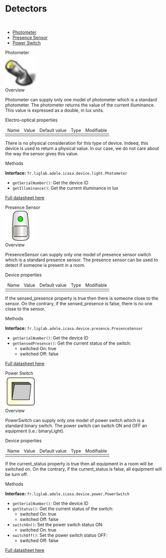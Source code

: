 Detectors
====

<br/>

* <a href="#PhotometerCard">Photometer</a>
* <a href="#PresenceSensorCard">Presence Sensor</a>
* <a href="#PowerSwitchCard">Power Switch</a>


<div class="idCard">

<div class="titleCard"><a name="PhotometerCard">Photometer</a></div>

<div class="photo"><img src="./devices/photometer.png" width="100"/></div>

<div class="description">
<div class="hCard">Overview</div> 
 
<p>Photometer can supply only one model of photometer which is a standard photometer.
The photometer returns the value of the current illuminance. This value is expressed as a double, in lux units.</p>
 
<div class="hCard">Electro-optical properties</div>

<table>
<thead>
<tr>
<td>Name</td>
<td>Value</td>
<td>Default value</td>
<td>Type</td>
<td>Modifiable</td>
</tr>
</thead>
<tbody>
<tr>
<td></td>
<td></td>
<td></td>
<td></td>
<td></td>
</tr>
</tbody>
</table>


<p>There is no physical consideration for this type of device. Indeed, this device is used to return a physical value. In our case, we do not care about the way the sensor gives this value.</p>


        
<div class="hCard">Methods</div>

<strong>Interface:</strong> <code>fr.liglab.adele.icasa.device.light.Photometer</code>

<ul>
<li><code>getSerialNumber()</code>: Get the device ID</li>
<li><code>getIlluminance()</code>: Get the current illuminance in lux</li>
</ul>

<a href="./datasheets/Datasheet_Photometer.pdf">Full datasheet here</a>
</div>
<div class="separator"></div>
</div>




<div class="idCard">

<div class="titleCard"><a name="PresenceSensorCard">Presence Sensor</a></div>

<div class="photo"><img src="./devices/T456/detecteurMouvements.png" width="100"/></div>

<div class="description">
<div class="hCard">Overview</div> 
 
<p>PresenceSensor can supply only one model of presence sensor switch which is a standard presence sensor. The presence sensor can be used to detect if someone is present in a room.</p>
 
<div class="hCard">Device properties</div>

<table>
<thead>
<tr>
<td>Name</td>
<td>Value</td>
<td>Default value</td>
<td>Type</td>
<td>Modifiable</td>
</tr>
</thead>
<tbody>
<tr>
<td></td>
<td></td>
<td></td>
<td></td>
<td></td>
</tr>
</tbody>
</table>

<p>If the sensed_presence property is true then there is someone close to the sensor. On the contrary, if the sensed_presence is false, there is no one close to the sensor.</p>


        
<div class="hCard">Methods</div>

<strong>Interface:</strong> <code>fr.liglab.adele.icasa.device.presence.PresenceSensor</code>

<ul>
<li><code>getSerialNumber()</code>: Get the device ID</li>
<li><code>getSensedPresence()</code>: Get the current status of the switch:
<ul>
<li>switched On: true</li>
<li>switched Off: false</li>
</ul>
</li>
</ul>

<a href="./datasheets/Datasheet_PresenceSensor.pdf">Full datasheet here</a>
</div>
<div class="separator"></div>
</div>













<div class="idCard">

<div class="titleCard"><a name="PowerSwitchCard">Power Switch</a></div>

<div class="photo"><img src="./devices/T456/bouton_.png" width="100"/></div>

<div class="description">
<div class="hCard">Overview</div> 
 
<p>PowerSwitch can supply only one model of power switch which is a standard binary switch. The power switch can switch ON and OFF an equipment (i.e.: binaryLight).</p>
 
<div class="hCard">Device properties</div>

<table>
<thead>
<tr>
<td>Name</td>
<td>Value</td>
<td>Default value</td>
<td>Type</td>
<td>Modifiable</td>
</tr>
</thead>
<tbody>
<tr>
<td></td>
<td></td>
<td></td>
<td></td>
<td></td>
</tr>
</tbody>
</table>


<p>If the current_status property is true then all equipment in a room will be switched on. On the contrary, if the current_status is false, all equipment will be turn off.</p>


        
<div class="hCard">Methods</div>

<strong>Interface:</strong> <code>fr.liglab.adele.icasa.device.power.PowerSwitch</code>

<ul>
<li><code>getSerialNumber()</code>: Get the device ID</li>
<li><code>getStatus()</code>: Get the current status of the switch:
<ul>
<li>switched On: true</li>
<li>switched Off: false</li>
</ul>
</li>
<li><code>switchOn()</code>: Set the power switch status ON:
<ul>
<li>switched On: true</li>
</ul>
</li>
<li><code>switchOff()</code>: Set the power switch status OFF:
<ul>
<li>switched Off: false</li>
</ul>
</li>
</ul>

<a href="./datasheets/Datasheet_PowerSwitch.pdf">Full datasheet here</a>
</div>
<div class="separator"></div>
</div>






